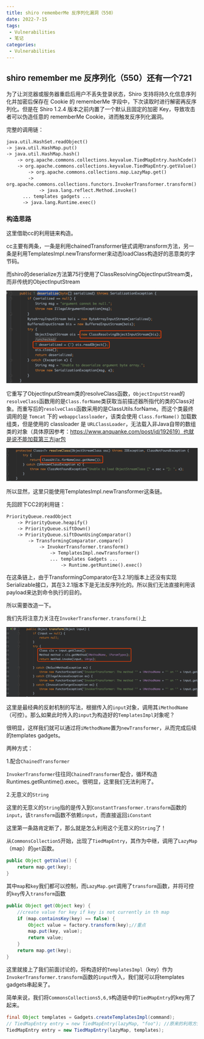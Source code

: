 ```yaml
---
title: shiro rememberMe 反序列化漏洞（550）
date: 2022-7-15
tags:
 - Vulnerabilities
 - 笔记
categories:
 - Vulnerabilities
---
```


## shiro remember me 反序列化（550）还有一个721

为了让浏览器或服务器重启后用户不丢失登录状态，Shiro 支持将持久化信息序列化并加密后保存在 Cookie 的 rememberMe 字段中，下次读取时进行解密再反序列化。但是在 Shiro 1.2.4 版本之前内置了一个默认且固定的加密 Key，导致攻击者可以伪造任意的 rememberMe Cookie，进而触发反序列化漏洞。

完整的调用链：

```
java.util.HashSet.readObject()
-> java.util.HashMap.put()
-> java.util.HashMap.hash()
    -> org.apache.commons.collections.keyvalue.TiedMapEntry.hashCode()
    -> org.apache.commons.collections.keyvalue.TiedMapEntry.getValue()
        -> org.apache.commons.collections.map.LazyMap.get()
        -> org.apache.commons.collections.functors.InvokerTransformer.transform()
            -> java.lang.reflect.Method.invoke()
      ... templates gadgets ...
      -> java.lang.Runtime.exec()
```

### 构造思路

这里借助cc的利用链来构造。

cc主要有两条，一条是利用chainedTransformer链式调用transform方法，另一条是利用TemplatesImpl.newTransformer来动态loadClass构造好的恶意类的字节码。

而shiro的deserialize方法第75行使用了ClassResolvingObjectInputStream类，而非传统的ObjectInputStream

![image-20220920103649602](https://raw.githubusercontent.com/Arielwyy/image-bed/master/img/20220920103649.png)

它重写了ObjectInputStream类的resolveClass函数，`ObjectInputStream`的`resolveClass`函数用的是`Class.forName`类获取当前描述器所指代的类的Class对象。而重写后的`resolveClass`函数采用的是ClassUtils.forName。而这个类最终调用的是 `Tomcat` 下的 `webappclassloader`，该类会使用 `Class.forName()` 加载数组类，但是使用的 classloader 是 `URLClassLoader`，无法载入非Java自带的数组类的对象（具体原因参考：https://www.anquanke.com/post/id/192619）也就是说不能加载第三方jar包

![image-20220920103622407](https://raw.githubusercontent.com/Arielwyy/image-bed/master/img/20220920103622.png)

所以显然，这里只能使用TemplatesImpl.newTransformer这条链。

先回顾下CC2的利用链：

```
PriorityQueue.readObject
    -> PriorityQueue.heapify()
    -> PriorityQueue.siftDown()
    -> PriorityQueue.siftDownUsingComparator()
        -> TransformingComparator.compare()
            -> InvokerTransformer.transform()
                -> TemplatesImpl.newTransformer()
                ... templates Gadgets ...
                    -> Runtime.getRuntime().exec()
```

在这条链上，由于TransformingComparator在3.2.1的版本上还没有实现Serializable接口，其在3.2.1版本下是无法反序列化的。所以我们无法直接利用该payload来达到命令执行的目的。

所以需要改造一下。

我们先将注意力关注在`InvokerTransformer.transform()`上

![image-20220920103545028](https://raw.githubusercontent.com/Arielwyy/image-bed/master/img/20220920103545.png)

这里是最经典的反射机制的写法，根据传入的`input`对象，调用其`iMethodName`（可控）。那么如果此时传入的`input`为构造好的`TemplatesImpl`对象呢？

很明显，这样我们就可以通过将`iMethodName`置为`newTransformer`，从而完成后续的templates gadgets。

两种方式：

1.配合`ChainedTransformer`

`InvokerTransformer`往往同`ChainedTransformer`配合，循环构造Runtimes.getRuntime().exec。很明显，这里我们无法利用了。

2.无意义的`String`

这里的无意义的`String`指的是传入到`ConstantTransformer.transform`函数的`input`，该`transform`函数不依赖`input`，而直接返回`iConstant`

这里第一条路肯定断了，那么就是怎么利用这个无意义的`String`了！

从`CommonsCollection5`开始，出现了`TiedMapEntry`，其作为中继，调用了`LazyMap`（map）的`get`函数。

```java
public Object getValue() {
	return map.get(key);
}
```

其中`map`和`key`我们都可以控制，而`LazyMap.get`调用了`transform`函数，并将可控的`key`传入`transform`函数

```java
public Object get(Object key) {
	//create value for key if key is not currently in th map
	if (map.containsKey(key) == false) {
		Object value = factory.transform(key);//重点
		map.put(key, value);
		return value;
	}
	return map.get(key);
}
```

这里就接上了我们前面讨论的，将构造好的`TemplatesImpl`（key）作为`InvokerTransformer.transform`函数的`input`传入，我们就可以将templates gadgets串起来了。

简单来说，我们将`CommonsCollections5,6,9`构造链中的`TiedMapEntry`的key用了起来。

```java
final Object templates = Gadgets.createTemplatesImpl(command);
// TiedMapEntry entry = new TiedMapEntry(lazyMap, "foo"); //原来的利用方式
TiedMapEntry entry = new TiedMapEntry(lazyMap, templates);
```

